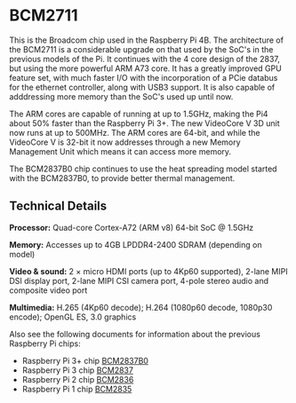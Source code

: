 # BCM2711

This is the Broadcom chip used in the Raspberry Pi 4B. The architecture of the BCM2711 is a considerable upgrade on that used by the SoC's in the previous models of the Pi. It continues with the 4 core design of the 2837, but using the more powerful ARM A73 core. It has a greatly improved GPU feature set, with much faster I/O with the incorporation of a PCie databus for the ethernet controller, along with USB3 support. It is also capable of adddressing more memory than the SoC's used up until now.

The ARM cores are capable of running at up to 1.5GHz, making the Pi4 about 50% faster than the Raspberry Pi 3+. The new VideoCore V 3D unit now runs at up to 500MHz. The ARM cores are 64-bit, and while the VideoCore V is 32-bit it now addresses through a new Memory Management Unit which means it can access more memory.

The BCM2837B0 chip continues to use the heat spreading model started with the BCM2837B0, to provide better thermal management. 


## Technical Details

**Processor:**  Quad-core Cortex-A72 (ARM v8) 64-bit SoC @ 1.5GHz

**Memory:** Accesses up to 4GB LPDDR4-2400 SDRAM (depending on model)

**Video & sound:** 2 × micro HDMI ports (up to 4Kp60 supported), 2-lane MIPI DSI display port, 2-lane MIPI CSI camera port, 4-pole stereo audio and composite video port

**Multimedia:** H.265 (4Kp60 decode); H.264 (1080p60 decode, 1080p30 encode); OpenGL ES, 3.0 graphics

Also see the following documents for information about the previous Raspberry Pi chips:

* Raspberry Pi 3+ chip [BCM2837B0](../bcm2837bO/README.md)
* Raspberry Pi 3 chip [BCM2837](../bcm2837/README.md)
* Raspberry Pi 2 chip [BCM2836](../bcm2836/README.md)
* Raspberry Pi 1 chip [BCM2835](../bcm2835/README.md)
